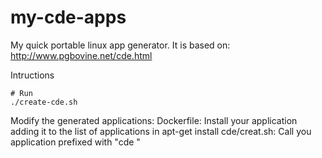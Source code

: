# my-cde-apps

My quick portable linux app generator.
It is based on: http://www.pgbovine.net/cde.html

Intructions
```
# Run
./create-cde.sh
```

Modify the generated applications:
Dockerfile: Install your application adding it to the list of applications
in apt-get install
cde/creat.sh: Call you application prefixed with "cde "
